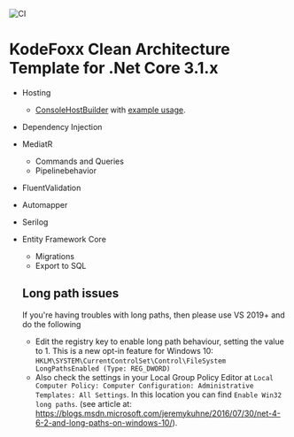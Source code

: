 ![CI](https://github.com/KodeFoxx/Kf.CleanArchitectureTemplate.NetCore31/workflows/CI/badge.svg?branch=master)

# KodeFoxx Clean Architecture Template for .Net Core 3.1.x
- Hosting
  - [ConsoleHostBuilder](https://github.com/KodeFoxx/Kf.CleanArchitectureTemplate.NetCore31/blob/master/Source/Presentation/Desktop/Kf.CANetCore31.Presentation.Desktop.Hosting.Extensions/ConsoleHostBuilder.cs#L19) with [example usage](https://github.com/KodeFoxx/Kf.CleanArchitectureTemplate.NetCore31/blob/master/Source/Presentation/Desktop/Kf.CANetCore31.Presentation.Desktop.ConsoleApp/Program.cs#L8).
- Dependency Injection
- MediatR
  - Commands and Queries
  - Pipelinebehavior
- FluentValidation
- Automapper
- Serilog
- Entity Framework Core
  - Migrations
  - Export to SQL

  ## Long path issues
  If you're having troubles with long paths, then please use VS 2019+ and do the following
     - Edit the registry key to enable long path behaviour, setting the value to 1. This is a new opt-in feature for Windows 10: `HKLM\SYSTEM\CurrentControlSet\Control\FileSystem LongPathsEnabled (Type: REG_DWORD)`
     - Also check the settings in your Local Group Policy Editor at `Local Computer Policy: Computer Configuration: Administrative Templates: All Settings`. In this location you can find `Enable Win32 long paths`. (see article at: https://blogs.msdn.microsoft.com/jeremykuhne/2016/07/30/net-4-6-2-and-long-paths-on-windows-10/).